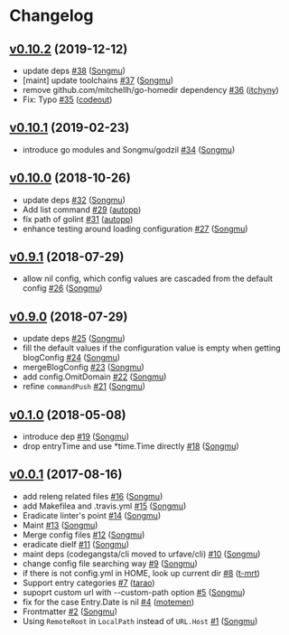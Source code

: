 # Changelog

## [v0.10.2](https://github.com/motemen/blogsync/compare/v0.10.1...v0.10.2) (2019-12-12)

* update deps [#38](https://github.com/motemen/blogsync/pull/38) ([Songmu](https://github.com/Songmu))
* [maint] update toolchains [#37](https://github.com/motemen/blogsync/pull/37) ([Songmu](https://github.com/Songmu))
* remove github.com/mitchellh/go-homedir dependency [#36](https://github.com/motemen/blogsync/pull/36) ([itchyny](https://github.com/itchyny))
* Fix: Typo [#35](https://github.com/motemen/blogsync/pull/35) ([codeout](https://github.com/codeout))

## [v0.10.1](https://github.com/motemen/blogsync/compare/v0.10.0...v0.10.1) (2019-02-23)

* introduce go modules and Songmu/godzil [#34](https://github.com/motemen/blogsync/pull/34) ([Songmu](https://github.com/Songmu))

## [v0.10.0](https://github.com/motemen/blogsync/compare/v0.9.1...v0.10.0) (2018-10-26)

* update deps [#32](https://github.com/motemen/blogsync/pull/32) ([Songmu](https://github.com/Songmu))
* Add list command [#29](https://github.com/motemen/blogsync/pull/29) ([autopp](https://github.com/autopp))
* fix path of golint [#31](https://github.com/motemen/blogsync/pull/31) ([autopp](https://github.com/autopp))
* enhance testing around loading configuration [#27](https://github.com/motemen/blogsync/pull/27) ([Songmu](https://github.com/Songmu))

## [v0.9.1](https://github.com/motemen/blogsync/compare/v0.9.0...v0.9.1) (2018-07-29)

* allow nil config, which config values are cascaded from the default config [#26](https://github.com/motemen/blogsync/pull/26) ([Songmu](https://github.com/Songmu))

## [v0.9.0](https://github.com/motemen/blogsync/compare/v0.1.0...v0.9.0) (2018-07-29)

* update deps [#25](https://github.com/motemen/blogsync/pull/25) ([Songmu](https://github.com/Songmu))
* fill the default values if the configuration value is empty when getting blogConfig [#24](https://github.com/motemen/blogsync/pull/24) ([Songmu](https://github.com/Songmu))
* mergeBlogConfig [#23](https://github.com/motemen/blogsync/pull/23) ([Songmu](https://github.com/Songmu))
* add config.OmitDomain [#22](https://github.com/motemen/blogsync/pull/22) ([Songmu](https://github.com/Songmu))
* refine `commandPush` [#21](https://github.com/motemen/blogsync/pull/21) ([Songmu](https://github.com/Songmu))

## [v0.1.0](https://github.com/motemen/blogsync/compare/v0.0.1...v0.1.0) (2018-05-08)

* introduce dep [#19](https://github.com/motemen/blogsync/pull/19) ([Songmu](https://github.com/Songmu))
* drop entryTime and use *time.Time directly [#18](https://github.com/motemen/blogsync/pull/18) ([Songmu](https://github.com/Songmu))

## [v0.0.1](https://github.com/motemen/blogsync/compare/acc350d...v0.0.1) (2017-08-16)

* add releng related files [#16](https://github.com/motemen/blogsync/pull/16) ([Songmu](https://github.com/Songmu))
* add Makefilea and .travis.yml [#15](https://github.com/motemen/blogsync/pull/15) ([Songmu](https://github.com/Songmu))
* Eradicate linter's point [#14](https://github.com/motemen/blogsync/pull/14) ([Songmu](https://github.com/Songmu))
* Maint [#13](https://github.com/motemen/blogsync/pull/13) ([Songmu](https://github.com/Songmu))
* Merge config files [#12](https://github.com/motemen/blogsync/pull/12) ([Songmu](https://github.com/Songmu))
* eradicate dieIf [#11](https://github.com/motemen/blogsync/pull/11) ([Songmu](https://github.com/Songmu))
* maint deps (codegangsta/cli moved to urfave/cli) [#10](https://github.com/motemen/blogsync/pull/10) ([Songmu](https://github.com/Songmu))
* change config file searching way [#9](https://github.com/motemen/blogsync/pull/9) ([Songmu](https://github.com/Songmu))
* if there is not config.yml in HOME, look up current dir [#8](https://github.com/motemen/blogsync/pull/8) ([t-mrt](https://github.com/t-mrt))
* Support entry categories [#7](https://github.com/motemen/blogsync/pull/7) ([tarao](https://github.com/tarao))
* supoprt custom url with --custom-path option [#5](https://github.com/motemen/blogsync/pull/5) ([Songmu](https://github.com/Songmu))
* fix for the case Entry.Date is nil [#4](https://github.com/motemen/blogsync/pull/4) ([motemen](https://github.com/motemen))
* Frontmatter [#2](https://github.com/motemen/blogsync/pull/2) ([Songmu](https://github.com/Songmu))
* Using `RemoteRoot` in `LocalPath` instead of `URL.Host` [#1](https://github.com/motemen/blogsync/pull/1) ([Songmu](https://github.com/Songmu))
